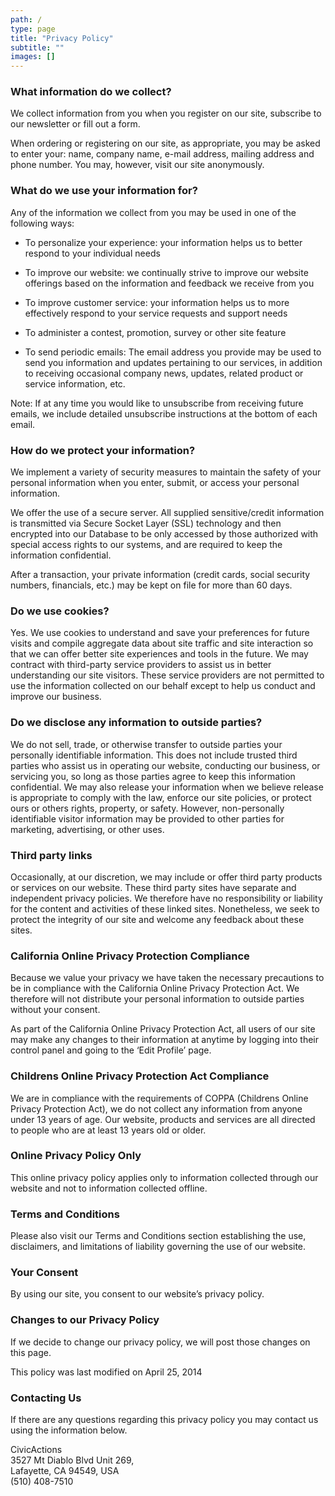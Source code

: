```yaml
---
path: /
type: page
title: "Privacy Policy"
subtitle: ""
images: []
---
```


### What information do we collect?
We collect information from you when you register on our site, subscribe to our newsletter or fill out a form.

When ordering or registering on our site, as appropriate, you may be asked to enter your: name, company name, e-mail address, mailing address and phone number. You may, however, visit our site anonymously.

### What do we use your information for? 
Any of the information we collect from you may be used in one of the following ways:

* To personalize your experience:
your information helps us to better respond to your individual needs

* To improve our website:
we continually strive to improve our website offerings based on the information and feedback we receive from you

* To improve customer service:
your information helps us to more effectively respond to your service requests and support needs

* To administer a contest, promotion, survey or other site feature

* To send periodic emails:
The email address you provide may be used to send you information and updates pertaining to our services, in addition to receiving occasional company news, updates, related product or service information, etc.

Note: If at any time you would like to unsubscribe from receiving future emails, we include detailed unsubscribe instructions at the bottom of each email.

### How do we protect your information?
We implement a variety of security measures to maintain the safety of your personal information when you enter, submit, or access your personal information.

We offer the use of a secure server. All supplied sensitive/credit information is transmitted via Secure Socket Layer (SSL) technology and then encrypted into our Database to be only accessed by those authorized with special access rights to our systems, and are required to keep the information confidential.

After a transaction, your private information (credit cards, social security numbers, financials, etc.) may be kept on file for more than 60 days.

### Do we use cookies?
Yes. We use cookies to understand and save your preferences for future visits and compile aggregate data about site traffic and site interaction so that we can offer better site experiences and tools in the future. We may contract with third-party service providers to assist us in better understanding our site visitors. These service providers are not permitted to use the information collected on our behalf except to help us conduct and improve our business.

### Do we disclose any information to outside parties?
We do not sell, trade, or otherwise transfer to outside parties your personally identifiable information. This does not include trusted third parties who assist us in operating our website, conducting our business, or servicing you, so long as those parties agree to keep this information confidential. We may also release your information when we believe release is appropriate to comply with the law, enforce our site policies, or protect ours or others rights, property, or safety. However, non-personally identifiable visitor information may be provided to other parties for marketing, advertising, or other uses.

### Third party links
Occasionally, at our discretion, we may include or offer third party products or services on our website. These third party sites have separate and independent privacy policies. We therefore have no responsibility or liability for the content and activities of these linked sites. Nonetheless, we seek to protect the integrity of our site and welcome any feedback about these sites.

### California Online Privacy Protection Compliance
Because we value your privacy we have taken the necessary precautions to be in compliance with the California Online Privacy Protection Act. We therefore will not distribute your personal information to outside parties without your consent.

As part of the California Online Privacy Protection Act, all users of our site may make any changes to their information at anytime by logging into their control panel and going to the ‘Edit Profile’ page.

### Childrens Online Privacy Protection Act Compliance
We are in compliance with the requirements of COPPA (Childrens Online Privacy Protection Act), we do not collect any information from anyone under 13 years of age. Our website, products and services are all directed to people who are at least 13 years old or older.

### Online Privacy Policy Only
This online privacy policy applies only to information collected through our website and not to information collected offline.

### Terms and Conditions
Please also visit our Terms and Conditions section establishing the use, disclaimers, and limitations of liability governing the use of our website.

### Your Consent
By using our site, you consent to our website’s privacy policy.

### Changes to our Privacy Policy
If we decide to change our privacy policy, we will post those changes on this page.

This policy was last modified on April 25, 2014

### Contacting Us
If there are any questions regarding this privacy policy you may contact us using the information below.

CivicActions </br>
3527 Mt Diablo Blvd Unit 269, </br>
Lafayette, CA 94549, USA </br>
(510) 408-7510 </br>
